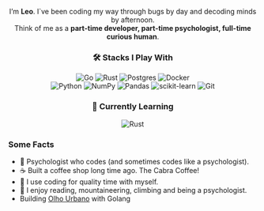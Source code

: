 <div align="center">

I’m **Leo**. I`ve been coding my way through bugs by day and decoding minds by afternoon.  
Think of me as a **part-time developer, part-time psychologist, full-time curious human**.  

### 🛠️ Stacks I Play With  

![Go](https://img.shields.io/badge/go-%2300ADD8.svg?style=for-the-badge&logo=go&logoColor=white)
![Rust](https://img.shields.io/badge/rust-%23000000.svg?style=for-the-badge&logo=rust&logoColor=white)
![Postgres](https://img.shields.io/badge/postgres-%23316192.svg?style=for-the-badge&logo=postgresql&logoColor=white) 
![Docker](https://img.shields.io/badge/docker-%230db7ed.svg?style=for-the-badge&logo=docker&logoColor=white)  
![Python](https://img.shields.io/badge/Python-3776AB?logo=python&logoColor=fff)
![NumPy](https://img.shields.io/badge/numpy-%23013243.svg?style=for-the-badge&logo=numpy&logoColor=white)
![Pandas](https://img.shields.io/badge/pandas-%23150458.svg?style=for-the-badge&logo=pandas&logoColor=white)
![scikit-learn](https://img.shields.io/badge/scikit--learn-%23F7931E.svg?style=for-the-badge&logo=scikit-learn&logoColor=white)
![Git](https://img.shields.io/badge/git-%23F05033.svg?style=for-the-badge&logo=git&logoColor=white)


### 🌱 Currently Learning
![Rust](https://img.shields.io/badge/rust-%23000000.svg?style=for-the-badge&logo=rust&logoColor=white)

</div>

### Some Facts
- 🧠 Psychologist who codes (and sometimes codes like a psychologist).  
- ☕ Built a coffee shop long time ago. The Cabra Coffee!  
- 🦥 I use coding for quality time with myself.  
- 🐧 I enjoy reading, mountaineering, climbing and being a psychologist.
- Building [Olho Urbano](https://olhourbano.com.br) with Golang


